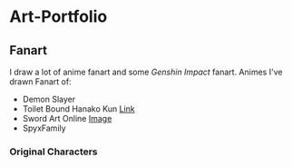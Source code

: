 # Art-Portfolio
## Fanart
I draw a lot of anime fanart and some _Genshin Impact_ fanart.
Animes I've drawn Fanart of:
- Demon Slayer
- Toilet Bound Hanako Kun
[Link](https://youtu.be/Anl0JWMoWCQ)
- Sword Art Online
[Image](https://photos.google.com/photo/AF1QipMRR-c7yi1rMBZIphLSocRMSEXrPTOjQKlh6w3k)
- SpyxFamily
### Original Characters
